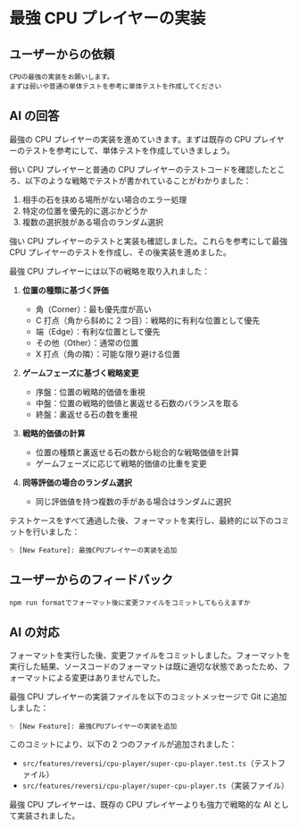# 最強 CPU プレイヤーの実装

## ユーザーからの依頼

```
CPUの最強の実装をお願いします。
まずは弱いや普通の単体テストを参考に単体テストを作成してください
```

## AI の回答

最強の CPU プレイヤーの実装を進めていきます。まずは既存の CPU プレイヤーのテストを参考にして、単体テストを作成していきましょう。

弱い CPU プレイヤーと普通の CPU プレイヤーのテストコードを確認したところ、以下のような戦略でテストが書かれていることがわかりました：

1. 相手の石を挟める場所がない場合のエラー処理
2. 特定の位置を優先的に選ぶかどうか
3. 複数の選択肢がある場合のランダム選択

強い CPU プレイヤーのテストと実装も確認しました。これらを参考にして最強 CPU プレイヤーのテストを作成し、その後実装を進めました。

最強 CPU プレイヤーには以下の戦略を取り入れました：

1. **位置の種類に基づく評価**

   - 角（Corner）：最も優先度が高い
   - C 打点（角から斜めに 2 つ目）：戦略的に有利な位置として優先
   - 端（Edge）：有利な位置として優先
   - その他（Other）：通常の位置
   - X 打点（角の隣）：可能な限り避ける位置

2. **ゲームフェーズに基づく戦略変更**

   - 序盤：位置の戦略的価値を重視
   - 中盤：位置の戦略的価値と裏返せる石数のバランスを取る
   - 終盤：裏返せる石の数を重視

3. **戦略的価値の計算**

   - 位置の種類と裏返せる石の数から総合的な戦略価値を計算
   - ゲームフェーズに応じて戦略的価値の比重を変更

4. **同等評価の場合のランダム選択**
   - 同じ評価値を持つ複数の手がある場合はランダムに選択

テストケースをすべて通過した後、フォーマットを実行し、最終的に以下のコミットを行いました：

```
✨ [New Feature]: 最強CPUプレイヤーの実装を追加
```

## ユーザーからのフィードバック

```
npm run formatでフォーマット後に変更ファイルをコミットしてもらえますか
```

## AI の対応

フォーマットを実行した後、変更ファイルをコミットしました。フォーマットを実行した結果、ソースコードのフォーマットは既に適切な状態であったため、フォーマットによる変更はありませんでした。

最強 CPU プレイヤーの実装ファイルを以下のコミットメッセージで Git に追加しました：

```
✨ [New Feature]: 最強CPUプレイヤーの実装を追加
```

このコミットにより、以下の 2 つのファイルが追加されました：

- `src/features/reversi/cpu-player/super-cpu-player.test.ts`（テストファイル）
- `src/features/reversi/cpu-player/super-cpu-player.ts`（実装ファイル）

最強 CPU プレイヤーは、既存の CPU プレイヤーよりも強力で戦略的な AI として実装されました。
